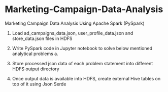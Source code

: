 # Marketing-Campaign-Data-Analysis
Marketing Campaign Data Analysis Using Apache Spark (PySpark)



1. Load ad_campaigns_data.json, user_profile_data.json and store_data.json files in
HDFS
2. Write PySpark code in Jupyter notebook to solve below mentioned analytical
problems <tr>
a.



4. Store processed json data of each problem statement into different HDFS output
directory
5. Once output data is available into HDFS, create external Hive tables on top of it
using Json Serde
